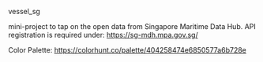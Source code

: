 vessel_sg

mini-project to tap on the open data from Singapore Maritime Data Hub.
API registration is required under:  https://sg-mdh.mpa.gov.sg/

Color Palette: https://colorhunt.co/palette/404258474e6850577a6b728e
